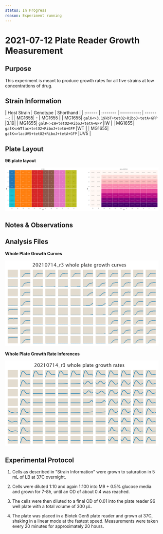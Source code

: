 ```yaml
---
status: In Progress
reason: Experiment running
---
```


# 2021-07-12 Plate Reader Growth Measurement

## Purpose
This experiment is meant to produce growth rates for all five strains at low concentrations of drug.

## Strain Information

  | Host Strain | Genotype | Shorthand |
| :------ | :------- | ----------: | --------: |
| MG1655| - | MG1655 |
| MG1655| `galK<>3.19kbT+tetO2+RiboJ+tetA+GFP` |3.19|
| MG1655| `galK<>IW+tetO2+RiboJ+tetA+GFP` |IW |
| MG1655| `galK<>WTlac+tetO2+RiboJ+tetA+GFP` |WT |
| MG1655| `galK<>lacUV5+tetO2+RiboJ+tetA+GFP` |UV5 |


## Plate Layout

**96 plate layout**

![plate layout](output/plate_layout.png)


## Notes & Observations


## Analysis Files

**Whole Plate Growth Curves**

![plate layout](output/growth_plate_summary.png)

**Whole Plate Growth Rate Inferences**

![plate layout](output/growth_rate_summary.png)

## Experimental Protocol

1. Cells as described in "Strain Information" were grown to saturation in 5 mL
of LB at 37C overnight.

1. Cells were diluted 1:10 and again 1:100 into M9 + 0.5% glucose media and grown for 7-8h, until an OD of about 0.4 was reached.

2. The cells were then diluted to a final OD of 0.01 into the plate reader 96 well plate with a
total volume of 300 µL.

4. The plate was placed in a Biotek Gen5 plate reader and grown at 37C, shaking
in a linear mode at the fastest speed. Measurements were taken every 20 minutes
for approximately 20 hours.
